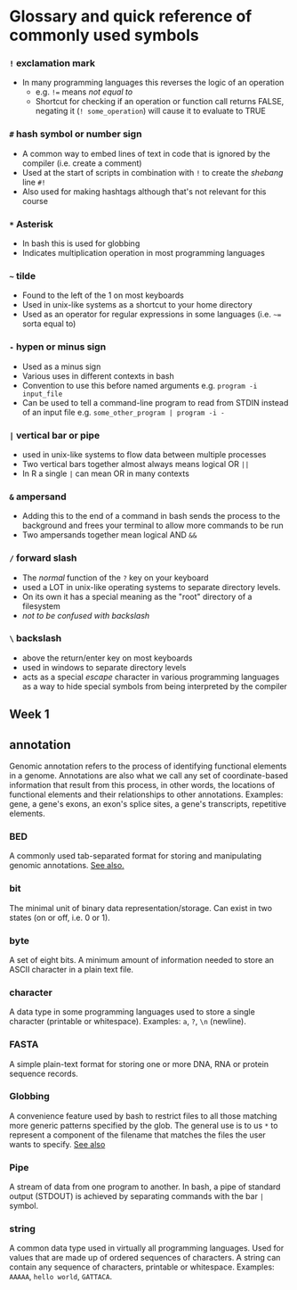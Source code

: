 # Glossary and quick reference of commonly used symbols 

### `!` exclamation mark

- In many programming languages this reverses the logic of an operation 
  - e.g. `!=` means *not equal to*
  - Shortcut for checking if an operation or function call returns FALSE, negating it (`! some_operation`) will cause it to evaluate to TRUE 
  
### `#` hash symbol or number sign

- A common way to embed lines of text in code that is ignored by the compiler (i.e. create a comment)
- Used at the start of scripts in combination with `!` to create the *shebang* line `#!`
- Also used for making hashtags although that's not relevant for this course

### `*` Asterisk

- In bash this is used for globbing
- Indicates multiplication operation in most programming languages

### `~` tilde

- Found to the left of the 1 on most keyboards
- Used in unix-like systems as a shortcut to your home directory 
- Used as an operator for regular expressions in some languages (i.e. `~=` sorta equal to)

### `-` hypen or minus sign

- Used as a minus sign
- Various uses in different contexts in bash
 - Convention to use this before named arguments e.g. `program -i input_file`
 - Can be used to tell a command-line program to read from STDIN instead of an input file e.g. `some_other_program | program -i - `
 

### `|` vertical bar or pipe 

- used in unix-like systems to flow data between multiple processes
- Two vertical bars together almost always means logical OR `||`
- In R a single `|` can mean OR in many contexts

### `&` ampersand

- Adding this to the end of a command in bash sends the process to the background and frees your terminal to allow more commands to be run
- Two ampersands together mean logical AND `&&`

### `/` forward slash

- The *normal* function of the `?` key on your keyboard
- used a LOT in unix-like operating systems to separate directory levels.
- On its own it has a special meaning as the "root" directory of a filesystem 
- *not to be confused with backslash*

### `\` backslash

- above the return/enter key on most keyboards
- used in windows to separate directory levels
- acts as a special *escape* character in various programming languages as a way to hide special symbols from being interpreted by the compiler

## Week 1

## annotation

Genomic annotation refers to the process of identifying functional elements in a genome. Annotations are also what we call any set of coordinate-based information that result from this process, in other words, the locations of functional elements and their relationships to other annotations. Examples: gene, a gene's exons, an exon's splice sites, a gene's transcripts, repetitive elements.

### BED

A commonly used tab-separated format for storing and manipulating genomic annotations. [See also.](https://genome.ucsc.edu/FAQ/FAQformat.html)

### bit

The minimal unit of binary data representation/storage. Can exist in two states (on or off, i.e. 0 or 1).

### byte

A set of eight bits. A minimum amount of information needed to store an ASCII character in a plain text file. 

### character

A data type in some programming languages used to store a single character (printable or whitespace). Examples: `a`, `?`, `\n` (newline).

### FASTA

A simple plain-text format for storing one or more DNA, RNA or protein sequence records. 

### Globbing

A convenience feature used by bash to restrict files to all those matching more generic patterns specified by the glob. The general use is to us `*` to represent a component of the filename that matches the files the user wants to specify. [See also](https://mywiki.wooledge.org/glob)

### Pipe

A stream of data from one program to another. In bash, a pipe of standard output (STDOUT) is achieved by separating commands with the bar `|` symbol. 

### string

A common data type used in virtually all programming languages. Used for values that are made up of ordered sequences of characters. A string can contain any sequence of characters, printable or whitespace. Examples: `AAAAA`, `hello world`, `GATTACA`.

